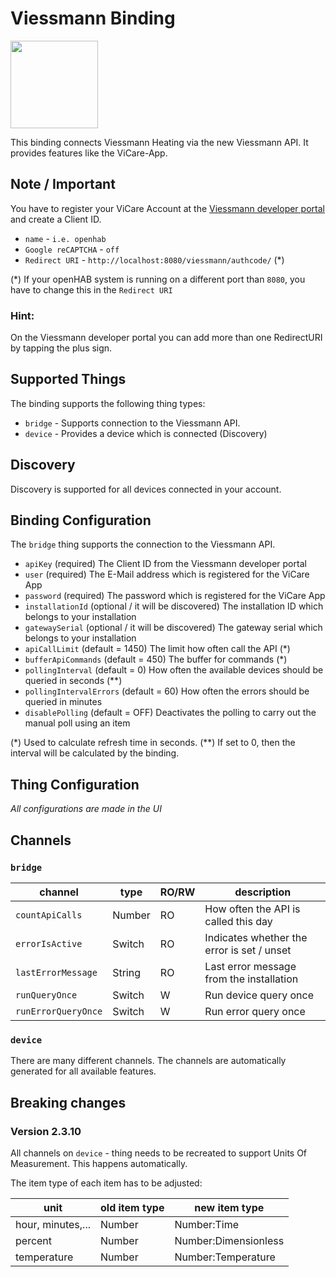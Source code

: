# Viessmann Binding

<img src="org.smarthomej.binding.viessmann/doc/viessmann_wordmark_rgb_1_vitorange.png" width="140"/>

This binding connects Viessmann Heating via the new Viessmann API.
It provides features like the ViCare-App.

## Note / Important

You have to register your ViCare Account at the [Viessmann developer portal](https://developer.viessmann.com/) and create a Client ID.

* `name` - `i.e. openhab`
* `Google reCAPTCHA` - `off`
* `Redirect URI` - `http://localhost:8080/viessmann/authcode/` (*)

(*) If your openHAB system is running on a different port than `8080`, you have to change this in the `Redirect URI`

### Hint: 

On the Viessmann developer portal you can add more than one RedirectURI by tapping the plus sign.

## Supported Things

The binding supports the following thing types:

* `bridge` - Supports connection to the Viessmann API.
* `device` - Provides a device which is connected (Discovery)

## Discovery

Discovery is supported for all devices connected in your account.

## Binding Configuration

The `bridge` thing supports the connection to the Viessmann API.

* `apiKey` (required) The Client ID from the Viessmann developer portal 
* `user` (required) The E-Mail address which is registered for the ViCare App
* `password` (required) The password which is registered for the ViCare App
* `installationId` (optional / it will be discovered) The installation ID which belongs to your installation 
* `gatewaySerial` (optional / it will be discovered) The gateway serial which belongs to your installation
* `apiCallLimit` (default = 1450) The limit how often call the API (*) 
* `bufferApiCommands` (default = 450) The buffer for commands (*)
* `pollingInterval` (default = 0) How often the available devices should be queried in seconds (**) 
* `pollingIntervalErrors` (default = 60) How often the errors should be queried in minutes 
* `disablePolling` (default = OFF) Deactivates the polling to carry out the manual poll using an item


(*) Used to calculate refresh time in seconds.
(**) If set to 0, then the interval will be calculated by the binding.

## Thing Configuration

_All configurations are made in the UI_

## Channels

### `bridge`

| channel             | type   | RO/RW | description                                |
|---------------------|--------|-------|--------------------------------------------|
| `countApiCalls`     | Number | RO    | How often the API is called this day       |
| `errorIsActive`     | Switch | RO    | Indicates whether the error is set / unset |
| `lastErrorMessage`  | String | RO    | Last error message from the installation   |
| `runQueryOnce`      | Switch | W     | Run device query once                      |
| `runErrorQueryOnce` | Switch | W     | Run error query once                       |


### `device`

There are many different channels.
The channels are automatically generated for all available features.

## Breaking changes

### Version 2.3.10

All channels on `device` - thing needs to be recreated to support Units Of Measurement.
This happens automatically.

The item type of each item has to be adjusted:

| unit              | old item type | new item type         |
|-------------------|---------------|-----------------------|
| hour, minutes,... | Number        | Number:Time           |
| percent           | Number        | Number:Dimensionless  |
| temperature       | Number        | Number:Temperature    |
